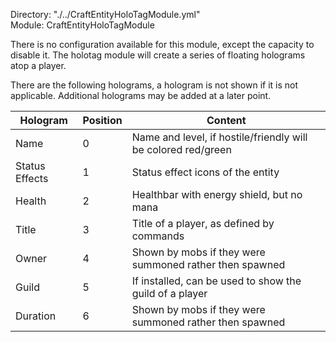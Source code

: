 Directory: "./../CraftEntityHoloTagModule.yml"  
Module: CraftEntityHoloTagModule

There is no configuration available for this module, except the capacity to disable it. The holotag module will create a series of floating holograms atop a player.

There are the following holograms, a hologram is not shown if it is not applicable. Additional holograms may be added at a later point.

| Hologram | Position | Content |
|-|-|-|
| Name | 0 | Name and level, if hostile/friendly will be colored red/green |
| Status Effects | 1 | Status effect icons of the entity |
| Health | 2 | Healthbar with energy shield, but no mana |
| Title | 3 | Title of a player, as defined by commands |
| Owner | 4 | Shown by mobs if they were summoned rather then spawned |
| Guild | 5 | If installed, can be used to show the guild of a player |
| Duration | 6 | Shown by mobs if they were summoned rather then spawned |